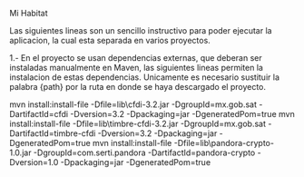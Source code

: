 Mi Habitat

Las siguientes lineas son un sencillo instructivo para poder ejecutar la aplicacion, la cual esta separada en varios proyectos.

1.- En el proyecto se usan dependencias externas, que deberan ser instaladas manualmente en Maven, las siguientes lineas permiten la instalacion de estas dependencias.
Unicamente es necesario sustituir la palabra {path} por la ruta en donde se haya descargado el proyecto.

mvn install:install-file -Dfile=lib\\cfdi-3.2.jar -DgroupId=mx.gob.sat -DartifactId=cfdi -Dversion=3.2 -Dpackaging=jar -DgeneratedPom=true
mvn install:install-file -Dfile=lib\\timbre-cfdi-3.2.jar -DgroupId=mx.gob.sat -DartifactId=timbre-cfdi -Dversion=3.2 -Dpackaging=jar -DgeneratedPom=true
mvn install:install-file -Dfile=lib\\pandora-crypto-1.0.jar -DgroupId=com.serti.pandora -DartifactId=pandora-crypto -Dversion=1.0 -Dpackaging=jar -DgeneratedPom=true

